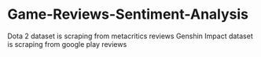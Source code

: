 # Game-Reviews-Sentiment-Analysis

Dota 2 dataset is scraping from metacritics reviews
Genshin Impact dataset is scraping from google play reviews
